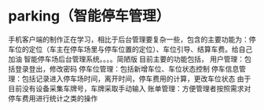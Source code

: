 # parking（智能停车管理）
手机客户端的制作正在学习，相比于后台管理要复杂一些，包含的主要功能为：停车位的定位（车主在停车场里与停车位置的定位）、车位引导、结算车费。给自己加油
智能停车场后台管理系统。。。。简陋版
目前主要的功能包括，
    用户管理：包括登录登出，修改密码
    停车位管理：包括新增车位、车位状态控制
    停车信息管理：包括记录进入停车场时间，离开时间，停车费用的计算，更改车位状态
        由于目前没有设备采集车牌号，车牌采取手动输入
    账单管理：方便管理者按照需求对停车费用进行统计之类的操作
